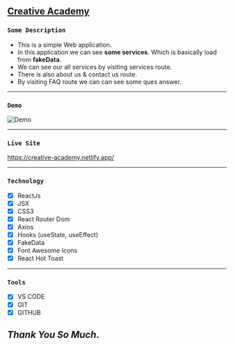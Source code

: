 ## [Creative Academy](https://creative-academy.netlify.app/)

### `Some Description`

- This is a simple Web application.
- In this application we can see **some services**. Which is basically load from **fakeData**.
- We can see our all services by visiting services route.
- There is also about us & contact us route.
- By visiting FAQ route we can can see some ques answer.

---

### `Demo`

<img src="./src/demo.gif" alt="Demo" border="0">

---

### `Live Site`

https://creative-academy.netlify.app/

---

### `Technology`

- [x] ReactJs
- [x] JSX
- [x] CSS3
- [x] React Router Dom
- [x] Axios
- [x] Hooks (useState, useEffect)
- [x] FakeData
- [x] Font Awesome Icons
- [x] React Hot Toast

---

### `Tools`

- [x] VS CODE
- [x] GIT
- [x] GITHUB

## _Thank You So Much_.
